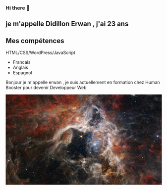 ### Hi there 👋

## je m'appelle Didillon Erwan , j'ai 23 ans
## Mes compétences
HTML/CSS/WordPress/JavaScript

- Francais 
- Anglais
- Espagnol

Bonjour je m'appelle erwan , je suis actuellement en formation chez Human Booster pour devenir Developpeur Web

<img src="photo.png">
<!--
**iNeZiiaaH/iNeZiiaaH** is a ✨ _special_ ✨ repository because its `README.md` (this file) appears on your GitHub profile.

Here are some ideas to get you started:

- 🔭 I’m currently working on ...
- 🌱 I’m currently learning ...
- 👯 I’m looking to collaborate on ...
- 🤔 I’m looking for help with ...
- 💬 Ask me about ...
- 📫 How to reach me: ...
- 😄 Pronouns: ...
- ⚡ Fun fact: ...
-->
